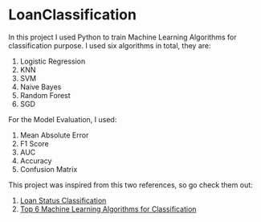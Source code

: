# LoanClassification

In this project I used Python to train Machine Learning Algorithms for classification purpose.
I used six algorithms in total, they are:

1. Logistic Regression
2. KNN
3. SVM
4. Naive Bayes
5. Random Forest 
6. SGD 

For the Model Evaluation, I used:
1. Mean Absolute Error
2. F1 Score
3. AUC
4. Accuracy
5. Confusion Matrix

This project was inspired from this two references, so go check them out:
1. [Loan Status Classification](https://www.kaggle.com/code/sazack/loan-status-classification)
2. [Top 6 Machine Learning Algorithms for Classification](https://towardsdatascience.com/top-machine-learning-algorithms-for-classification-2197870ff501)
